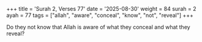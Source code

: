 +++
title = 'Surah 2, Verses 77'
date = '2025-08-30'
weight = 84
surah = 2
ayah = 77
tags = ["allah", "aware", "conceal", "know", "not", "reveal"]
+++

Do they not know that Allah is aware of what they conceal and what they reveal?